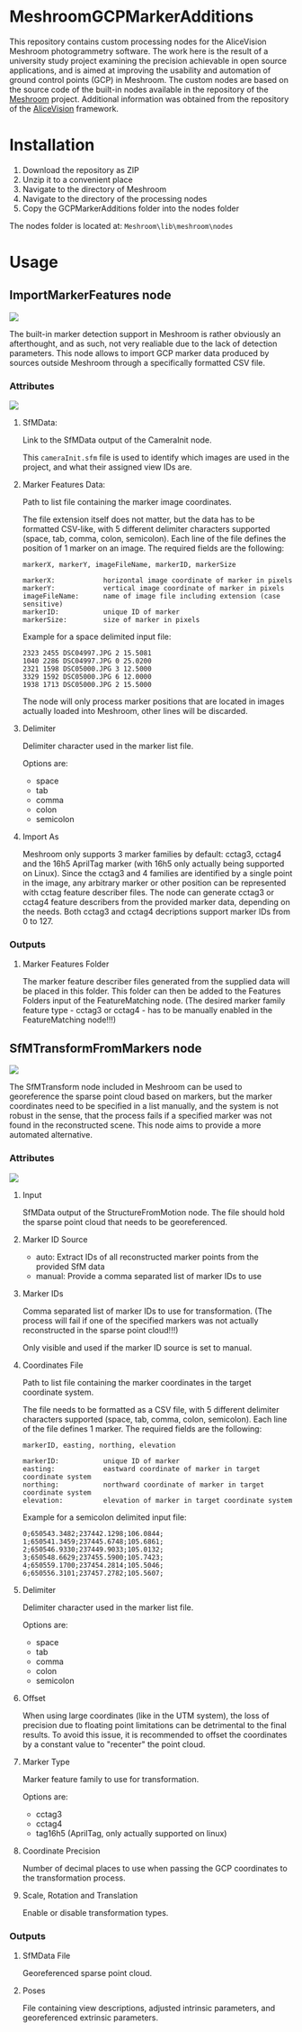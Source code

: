 # MeshroomGCPMarkerAdditions

This repository contains custom processing nodes for the AliceVision Meshroom photogrammetry software. The work here is the result of a university study project examining the precision achievable in open source applications, and is aimed at improving the usability and automation of ground control points (GCP) in Meshroom. The custom nodes are based on the source code of the built-in nodes available in the repository of the [Meshroom](https://github.com/alicevision/Meshroom) project. Additional information was obtained from the repository of the [AliceVision](https://github.com/alicevision/AliceVision) framework.

# Installation

1. Download the repository as ZIP
2. Unzip it to a convenient place
3. Navigate to the directory of Meshroom
4. Navigate to the directory of the processing nodes
5. Copy the GCPMarkerAdditions folder into the nodes folder

The nodes folder is located at: `Meshroom\lib\meshroom\nodes`

# Usage

## ImportMarkerFeatures node

![](images/ImportMarkerFeatures_node.png)

The built-in marker detection support in Meshroom is rather obviously an afterthought, and as such, not very realiable due to the lack of detection parameters. This node allows to import GCP marker data produced by sources outside Meshroom through a specifically formatted CSV file.

### Attributes

![](images/ImportMarkerFeatures_attributes.png)

1. SfMData:

    Link to the SfMData output of the CameraInit node. 
    
    This `cameraInit.sfm` file is used to identify which images are used in the project, and what their assigned view IDs are.

2. Marker Features Data:

    Path to list file containing the marker image coordinates.

    The file extension itself does not matter, but the data has to be formatted CSV-like, with 5 different delimiter characters supported (space, tab, comma, colon, semicolon). Each line of the file defines the position of 1 marker on an image. The required fields are the following:

    ```
    markerX, markerY, imageFileName, markerID, markerSize

    markerX:            horizontal image coordinate of marker in pixels
    markerY:            vertical image coordinate of marker in pixels
    imageFileName:      name of image file including extension (case sensitive)
    markerID:           unique ID of marker
    markerSize:         size of marker in pixels
    ```

    Example for a space delimited input file:
    ```
    2323 2455 DSC04997.JPG 2 15.5081
    1040 2286 DSC04997.JPG 0 25.0200
    2321 1598 DSC05000.JPG 3 12.5000
    3329 1592 DSC05000.JPG 6 12.0000
    1938 1713 DSC05000.JPG 2 15.5000
    ```

    The node will only process marker positions that are located in images actually loaded into Meshroom, other lines will be discarded.

3. Delimiter

    Delimiter character used in the marker list file.

    Options are:
    - space
    - tab
    - comma
    - colon
    - semicolon

4. Import As

    Meshroom only supports 3 marker families by default: cctag3, cctag4 and the 16h5 AprilTag marker (with 16h5 only actually being supported on Linux). Since the cctag3 and 4 families are identified by a single point in the image, any arbitrary marker or other position can be represented with cctag feature describer files. The node can generate cctag3 or cctag4 feature describers from the provided marker data, depending on the needs. Both cctag3 and cctag4 decriptions support marker IDs from 0 to 127.

### Outputs

1. Marker Features Folder

    The marker feature describer files generated from the supplied data will be placed in this folder. This folder can then be added to the Features Folders input of the FeatureMatching node. (The desired marker family feature type - cctag3 or cctag4 - has to be manually enabled in the FeatureMatching node!!!)

## SfMTransformFromMarkers node

![](images/SfMTransformFromMarkers_node.png)

The SfMTransform node included in Meshroom can be used to georeference the sparse point cloud based on markers, but the marker coordinates need to be specified in a list manually, and the system is not robust in the sense, that the process fails if a specified marker was not found in the reconstructed scene. This node aims to provide a more automated alternative.

### Attributes

![](images/SfMTransformFromMarkers_attributes.png)

1. Input

    SfMData output of the StructureFromMotion node. The file should hold the sparse point cloud that needs to be georeferenced.

2. Marker ID Source

    - auto: Extract IDs of all reconstructed marker points from the provided SfM data
    - manual: Provide a comma separated list of marker IDs to use

3. Marker IDs

    Comma separated list of marker IDs to use for transformation. (The process will fail if one of the specified markers was not actually reconstructed in the sparse point cloud!!!)

    Only visible and used if the marker ID source is set to manual.

4. Coordinates File

    Path to list file containing the marker coordinates in the target coordinate system.

    The file needs to be formatted as a CSV file, with 5 different delimiter characters supported (space, tab, comma, colon, semicolon). Each line of the file defines 1 marker. The required fields are the following:

    ```
    markerID, easting, northing, elevation

    markerID:           unique ID of marker
    easting:            eastward coordinate of marker in target coordinate system
    northing:           northward coordinate of marker in target coordinate system
    elevation:          elevation of marker in target coordinate system
    ```
    Example for a semicolon delimited input file:
    ```
    0;650543.3482;237442.1298;106.0844;
    1;650541.3459;237445.6748;105.6861;
    2;650546.9330;237449.9033;105.0132;
    3;650548.6629;237455.5900;105.7423;
    4;650559.1700;237454.2814;105.5046;
    6;650556.3101;237457.2782;105.5607;
    ```

5. Delimiter

    Delimiter character used in the marker list file.

    Options are:
    - space
    - tab
    - comma
    - colon
    - semicolon

6. Offset

    When using large coordinates (like in the UTM system), the loss of precision due to floating point limitations can be detrimental to the final results. To avoid this issue, it is recommended to offset the coordinates by a constant value to "recenter" the point cloud.

7. Marker Type

    Marker feature family to use for transformation.

    Options are:
    - cctag3
    - cctag4
    - tag16h5 (AprilTag, only actually supported on linux)

8. Coordinate Precision

    Number of decimal places to use when passing the GCP coordinates to the transformation process.

9. Scale, Rotation and Translation

    Enable or disable transformation types.

### Outputs

1. SfMData File

    Georeferenced sparse point cloud.

2. Poses

    File containing view descriptions, adjusted intrinsic parameters, and georeferenced extrinsic parameters.